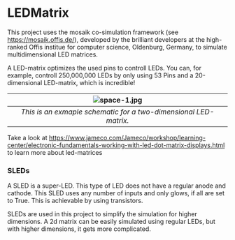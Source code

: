 # LEDMatrix

This project uses the mosaik co-simulation framework (see https://mosaik.offis.de/), developed by the brilliant developers at the high-ranked Offis institue for computer science, Oldenburg, Germany, to simulate multidimensional LED matrices.

A LED-matrix optimizes the used pins to controll LEDs. You can, for example, controll 250,000,000 LEDs by only using 53 Pins and a 20-dimensional LED-matrix, which is incredible! 

| ![space-1.jpg](https://www.jameco.com/Jameco/workshop/learning-center/electronic-fundamentals-working-with-led-dot-matrix-displays-fig3.jpg) | 
|:--:| 
| *This is an exmaple schematic for a two-dimensional LED-matrix.* |

Take a look at https://www.jameco.com/Jameco/workshop/learning-center/electronic-fundamentals-working-with-led-dot-matrix-displays.html to learn more about led-matrices

### SLEDs
A SLED is a super-LED. This type of LED does not have a regular anode and cathode.
This SLED uses any number of inputs and only glows, if all are set to True.
This is achievable by using transistors.

SLEDs are used in this project to simplify the simulation for higher dimensions. A 2d matrix can be easily simulated using regular LEDs, but with higher dimensions, it gets more complicated. 
